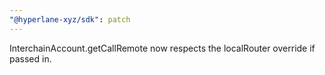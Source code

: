 ```yaml
---
"@hyperlane-xyz/sdk": patch
---
```


InterchainAccount.getCallRemote now respects the localRouter override if passed in.
